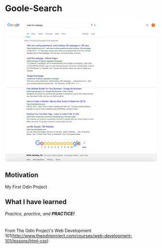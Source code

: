 # Goole-Search

![screenshot1](assets/img/screenshot1.png)
![screenshot2](assets/img/screenshot2.png)

## Motivation

My First Odin Project

## What I have learned

*Practice, practice, and **PRACTICE!***

#

From The Odin Project's Web Development 101(http://www.theodinproject.com/courses/web-development-101/lessons/html-css)



